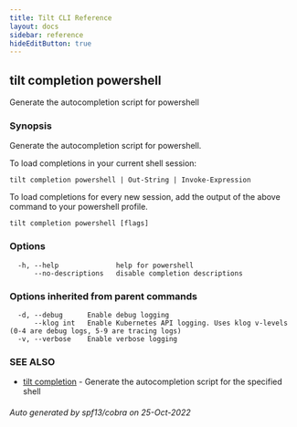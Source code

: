 ```yaml
---
title: Tilt CLI Reference
layout: docs
sidebar: reference
hideEditButton: true
---
```

## tilt completion powershell

Generate the autocompletion script for powershell

### Synopsis

Generate the autocompletion script for powershell.

To load completions in your current shell session:

	tilt completion powershell | Out-String | Invoke-Expression

To load completions for every new session, add the output of the above command
to your powershell profile.


```
tilt completion powershell [flags]
```

### Options

```
  -h, --help              help for powershell
      --no-descriptions   disable completion descriptions
```

### Options inherited from parent commands

```
  -d, --debug      Enable debug logging
      --klog int   Enable Kubernetes API logging. Uses klog v-levels (0-4 are debug logs, 5-9 are tracing logs)
  -v, --verbose    Enable verbose logging
```

### SEE ALSO

* [tilt completion](tilt_completion.html)	 - Generate the autocompletion script for the specified shell

###### Auto generated by spf13/cobra on 25-Oct-2022
